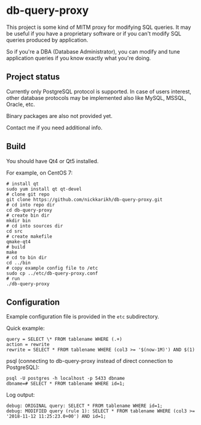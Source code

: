 # db-query-proxy

This project is some kind of MITM proxy for modifying SQL
queries.
It may be useful if you have a proprietary software or if
you can't modify SQL queries produced by application.

So if you're a DBA (Database Administrator), you can modify
and tune application queries if you know exactly what you're
doing.

## Project status

Currently only PostgreSQL protocol is supported.
In case of users interest, other database protocols may be
implemented also like MySQL, MSSQL, Oracle, etc.

Binary packages are also not provided yet.

Contact me if you need additional info.

## Build

You should have Qt4 or Qt5 installed.

For example, on CentOS 7:

    # install qt
    sudo yum install qt qt-devel
    # clone git repo
    git clone https://github.com/nickkarikh/db-query-proxy.git
    # cd into repo dir
    cd db-query-proxy
    # create bin dir
    mkdir bin
    # cd into sources dir
    cd src
    # create makefile
    qmake-qt4
    # build
    make
    # cd to bin dir
    cd ../bin
    # copy example config file to /etc
    sudo cp ../etc/db-query-proxy.conf
    # run
    ./db-query-proxy

## Configuration

Example configuration file is provided in the `etc` subdirectory.

Quick example:

    query = SELECT \* FROM tablename WHERE (.+)
    action = rewrite
    rewrite = SELECT * FROM tablename WHERE (col3 >= '$(now-1M)') AND $(1)

psql (connecting to db-query-proxy instead of direct connection to PostgreSQL):

    psql -U postgres -h localhost -p 5433 dbname
    dbname=# SELECT * FROM tablename WHERE id=1;

Log output:

    debug: ORIGINAL query: SELECT * FROM tablename WHERE id=1;
    debug: MODIFIED query (rule 1): SELECT * FROM tablename WHERE (col3 >= '2018-11-12 11:25:23.0+00') AND id=1;
